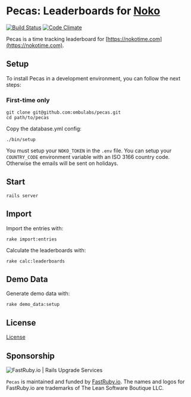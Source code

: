 # Pecas: Leaderboards for [Noko](https://nokotime.com)

[![Build Status](https://travis-ci.org/ombulabs/pecas.svg?branch=master)](https://travis-ci.org/ombulabs/pecas)
[![Code Climate](https://codeclimate.com/github/ombulabs/pecas/badges/gpa.svg)](https://codeclimate.com/github/ombulabs/pecas)

Pecas is a time tracking leaderboard for
[https://nokotime.com](https://nokotime.com).

## Setup

To install Pecas in a development environment, you can follow the next steps:

### First-time only

    git clone git@github.com:ombulabs/pecas.git
    cd path/to/pecas

Copy the database.yml config:

    ./bin/setup

You must setup your `NOKO_TOKEN` in the `.env` file. You can setup your
`COUNTRY_CODE` environment variable with an ISO 3166 country code. Otherwise
the emails will be sent on holidays.

## Start

    rails server

## Import

Import the entries with:

    rake import:entries

Calculate the leaderboards with:

    rake calc:leaderboards

## Demo Data

Generate demo data with:

    rake demo_data:setup

## License

[License]

  [license]: LICENSE

## Sponsorship

![FastRuby.io | Rails Upgrade Services](https://github.com/fastruby/pecas/raw/master/app/assets/images/fastruby-logo.png)


`Pecas` is maintained and funded by [FastRuby.io](https://fastruby.io). The names and logos for FastRuby.io are trademarks of The Lean Software Boutique LLC.
